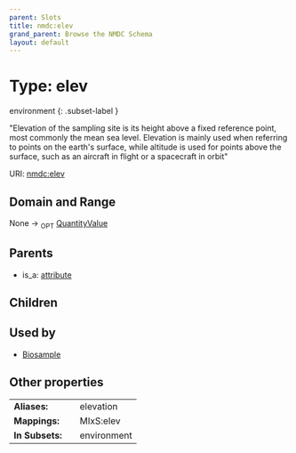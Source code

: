 ```yaml
---
parent: Slots
title: nmdc:elev
grand_parent: Browse the NMDC Schema
layout: default
---
```


# Type: elev

environment
{: .subset-label }


"Elevation of the sampling site is its height above a fixed reference point, most commonly the mean sea level. Elevation is mainly used when referring to points on the earth's surface, while altitude is used for points above the surface, such as an aircraft in flight or a spacecraft in orbit"

URI: [nmdc:elev](https://microbiomedata/meta/elev)

## Domain and Range

None ->  <sub>OPT</sub> [QuantityValue](QuantityValue.md)

## Parents

 *  is_a: [attribute](attribute.md)

## Children


## Used by

 * [Biosample](Biosample.md)

## Other properties

|  |  |  |
| --- | --- | --- |
| **Aliases:** | | elevation |
| **Mappings:** | | MIxS:elev |
| **In Subsets:** | | environment |

